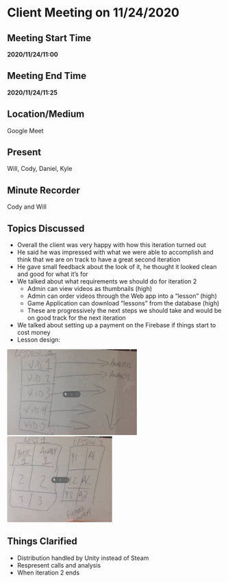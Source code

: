 # Client Meeting on 11/24/2020

## Meeting Start Time

**2020/11/24/11:00**


## Meeting End Time

**2020/11/24/11:25**

## Location/Medium

Google Meet

## Present

Will, Cody, Daniel, Kyle

## Minute Recorder

Cody and Will

## Topics Discussed

- Overall the client was very happy with how this iteration turned out
- He said he was impressed with what we were able to accomplish and think that we are on track to have a great second iteration
- He gave small feedback about the look of it, he thought it looked clean and good for what it’s for
- We talked about what requirements we should do for iteration 2
  - Admin can view videos as thumbnails (high)
  - Admin can order videos through the Web app into a “lesson” (high)
  - Game Application can download “lessons” from the database (high)
  - These are progressively the next steps we should take and would be on good track for the next iteration
- We talked about setting up a payment on the Firebase if things start to cost money
- Lesson design:
<img src="https://github.com/shadopawn/admin-portal/blob/master/Auxiliary%20Files/LessonSketch.png" alt="lessons" height="200"/>
<img src="https://github.com/shadopawn/admin-portal/blob/master/Auxiliary%20Files/ModuleSketch.png" alt="modules" height="200"/>

## Things Clarified

- Distribution handled by Unity instead of Steam
- Respresent calls and analysis
- When iteration 2 ends
